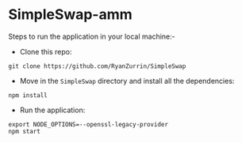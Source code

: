 # SimpleSwap-amm

Steps to run the application in your local machine:-
* Clone this repo:
```text
git clone https://github.com/RyanZurrin/SimpleSwap
```
* Move in the `SimpleSwap` directory and install all the dependencies:
```text
npm install
```
* Run the application:
```text
export NODE_OPTIONS=--openssl-legacy-provider
npm start
```
